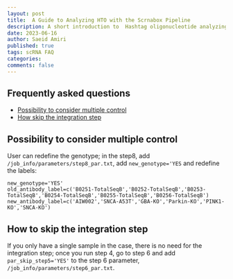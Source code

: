 ```yaml
---
layout: post
title:  A Guide to Analyzing HTO with the Scrnabox Pipeline
description: A short introduction to  Hashtag oligonucleotide analyzing using scrnabox pipeline
date: 2023-06-16
author: Saeid Amiri
published: true
tags: scRNA FAQ
categories: 
comments: false
---
```

## Frequently asked questions

- [Possibility to consider multiple control](#possibility-to-consider-multiple-control)
- [How skip the integration step](#how-skip-the-integration-step)

## Possibility to consider multiple control
User can redefine the genotype; in the step8, add `/job_info/parameters/step8_par.txt`, add `new_genotype='YES` and redefine the labels: 

```
new_genotype='YES'
old_antibody_label=c('B0251-TotalSeqB','B0252-TotalSeqB','B0253-TotalSeqB','B0254-TotalSeqB','B0255-TotalSeqB','B0256-TotalSeqB')
new_antibody_label=c('AIW002','SNCA-A53T','GBA-KO','Parkin-KO','PINK1-KO','SNCA-KO')
```

## How to skip the integration step
If you only have a single sample in the case, there is no need for the integration step; once you run step 4, go to step 6 and add `par_skip_step5='YES'` to the step 6 parameter, `/job_info/parameters/step6_par.txt`.

